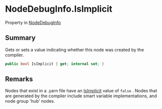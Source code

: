 # NodeDebugInfo.IsImplicit

Property in [NodeDebugInfo](/docs/api/csharp/yarn.compiler.nodedebuginfo.md)

## Summary


Gets or sets a value indicating whether this node was created by the
compiler.


```csharp
public bool IsImplicit { get; internal set; }
```

## Remarks


Nodes that exist in a .yarn file have an  [IsImplicit](yarn.compiler.nodedebuginfo.isimplicit.md) 
value of  `false` . Nodes that are generated by the
compiler include smart variable implementations, and node group
'hub' nodes.


